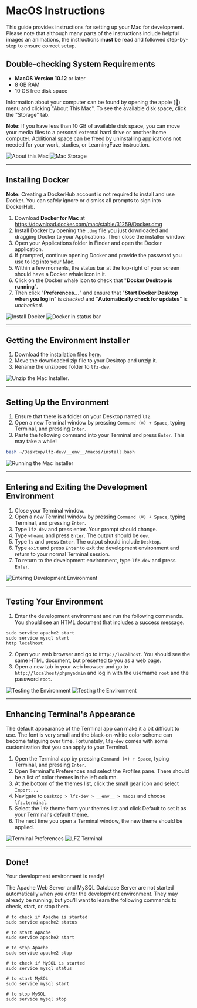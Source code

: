 # MacOS Instructions

This guide provides instructions for setting up your Mac for development. Please note that although many parts of the instructions include helpful images an animations, the instructions **must** be read and followed step-by-step to ensure correct setup.

## Double-checking System Requirements

- **MacOS Version 10.12** or later
- 8 GB RAM
- 10 GB free disk space

Information about your computer can be found by opening the apple () menu and clicking "About This Mac". To see the available disk space, click the "Storage" tab.

**Note:** If you have less than 10 GB of available disk space, you can move your media files to a personal external hard drive or another home computer. Additional space can be freed by uninstalling applications not needed for your work, studies, or LearningFuze instruction.

![About this Mac](__env__/macos/screenshots/about-this-mac.png)
![Mac Storage](__env__/macos/screenshots/about-this-mac.gif)

---

## Installing Docker

**Note:** Creating a DockerHub account is not required to install and use Docker. You can safely ignore or dismiss all prompts to sign into DockerHub.

1. Download **Docker for Mac** at <a href="https://download.docker.com/mac/stable/31259/Docker.dmg" _target="blank">https://download.docker.com/mac/stable/31259/Docker.dmg</a>
2. Install Docker by opening the `.dmg` file you just downloaded and dragging Docker to your Applications. Then close the installer window.
3. Open your Applications folder in Finder and open the Docker application.
4. If prompted, continue opening Docker and provide the password you use to log into your Mac.
5. Within a few moments, the status bar at the top-right of your screen should have a Docker whale icon in it.
6. Click on the Docker whale icon to check that "**Docker Desktop is running**".
7. Then click "**Preferences...**" and ensure that "**Start Docker Desktop when you log in**" is _checked_ and "**Automatically check for updates**" is _unchecked_.

![Install Docker](__env__/macos/screenshots/install-docker-app.gif)
![Docker in status bar](__env__/macos/screenshots/docker-in-status-bar.png)

---

## Getting the Environment Installer

1. Download the installation files <a href="https://github.com/Learning-Fuze/lfz-dev/archive/master.zip" target="_blank">here</a>.
2. Move the downloaded zip file to your Desktop and unzip it.
3. Rename the unzipped folder to `lfz-dev`.

![Unzip the Mac Installer](__env__/macos/screenshots/download-installer.gif).

---

## Setting Up the Environment

1. Ensure that there is a folder on your Desktop named `lfz`.
2. Open a new Terminal window by pressing `Command (⌘) + Space`, typing Terminal, and pressing `Enter`.
3. Paste the following command into your Terminal and press `Enter`. This may take a while!

```bash
bash ~/Desktop/lfz-dev/__env__/macos/install.bash
```
![Running the Mac installer](__env__/macos/screenshots/run-mac-installer.gif)

---

## Entering and Exiting the Development Environment

1. Close your Terminal window.
2. Open a new Terminal window by pressing `Command (⌘) + Space`, typing Terminal, and pressing `Enter`.
3. Type `lfz-dev` and press enter. Your prompt should change.
4. Type `whoami` and press `Enter`. The output should be `dev`.
5. Type `ls` and press `Enter`. The output should include `Desktop`.
6. Type `exit` and press `Enter` to exit the development environment and return to your normal Terminal session.
7. To return to the development environment, type `lfz-dev` and press `Enter`.

![Entering Development Environment](__env__/macos/screenshots/entering-dev-env.gif)

---

## Testing Your Environment

1. Enter the development environment and run the following commands. You should see an HTML document that includes a success message.
```shell
sudo service apache2 start
sudo service mysql start
http localhost
```
2. Open your web browser and go to `http://localhost`. You should see the same HTML document, but presented to you as a web page.
3. Open a new tab in your web browser and go to `http://localhost/phpmyadmin` and log in with the username `root` and the password `root`.

![Testing the Environment](__env__/macos/screenshots/test-env.gif)
![Testing the Environment](__env__/macos/screenshots/env-web.gif)

---

## Enhancing Terminal's Appearance

The default appearance of the Terminal app can make it a bit difficult to use. The font is very small and the black-on-white color scheme can become fatiguing over time. Fortunately, `lfz-dev` comes with some customization that you can apply to your Terminal.

1. Open the Terminal app by pressing `Command (⌘) + Space`, typing Terminal, and pressing `Enter`.
2. Open Terminal's Preferences and select the Profiles pane. There should be a list of color themes in the left column.
3. At the bottom of the themes list, click the small gear icon and select `Import...`
4. Navigate to `Desktop > lfz-dev > __env__ > macos` and choose `lfz.terminal`.
5. Select the `lfz` theme from your themes list and click Default to set it as your Terminal's default theme.
6. The next time you open a Terminal window, the new theme should be applied.

![Terminal Preferences](__env__/macos/screenshots/terminal-preferences.png)
![LFZ Terminal](__env__/macos/screenshots/lfz-terminal.gif)

---

## Done!

Your development environment is ready!

The Apache Web Server and MySQL Database Server are not started automatically when you enter the development environment. They may already be running, but you'll want to learn the following commands to check, start, or stop them.

```shell
# to check if Apache is started
sudo service apache2 status

# to start Apache
sudo service apache2 start

# to stop Apache
sudo service apache2 stop

# to check if MySQL is started
sudo service mysql status

# to start MySQL
sudo service mysql start

# to stop MySQL
sudo service mysql stop
```
